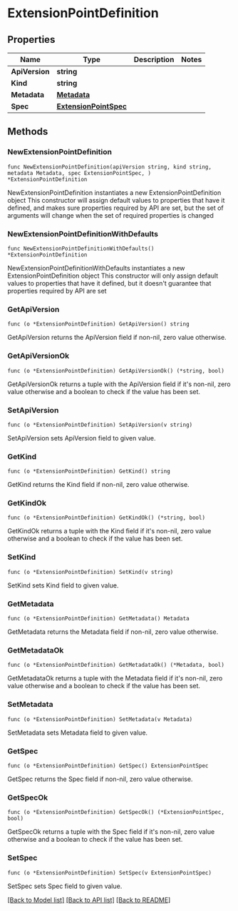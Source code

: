# ExtensionPointDefinition

## Properties

Name | Type | Description | Notes
------------ | ------------- | ------------- | -------------
**ApiVersion** | **string** |  | 
**Kind** | **string** |  | 
**Metadata** | [**Metadata**](Metadata.md) |  | 
**Spec** | [**ExtensionPointSpec**](ExtensionPointSpec.md) |  | 

## Methods

### NewExtensionPointDefinition

`func NewExtensionPointDefinition(apiVersion string, kind string, metadata Metadata, spec ExtensionPointSpec, ) *ExtensionPointDefinition`

NewExtensionPointDefinition instantiates a new ExtensionPointDefinition object
This constructor will assign default values to properties that have it defined,
and makes sure properties required by API are set, but the set of arguments
will change when the set of required properties is changed

### NewExtensionPointDefinitionWithDefaults

`func NewExtensionPointDefinitionWithDefaults() *ExtensionPointDefinition`

NewExtensionPointDefinitionWithDefaults instantiates a new ExtensionPointDefinition object
This constructor will only assign default values to properties that have it defined,
but it doesn't guarantee that properties required by API are set

### GetApiVersion

`func (o *ExtensionPointDefinition) GetApiVersion() string`

GetApiVersion returns the ApiVersion field if non-nil, zero value otherwise.

### GetApiVersionOk

`func (o *ExtensionPointDefinition) GetApiVersionOk() (*string, bool)`

GetApiVersionOk returns a tuple with the ApiVersion field if it's non-nil, zero value otherwise
and a boolean to check if the value has been set.

### SetApiVersion

`func (o *ExtensionPointDefinition) SetApiVersion(v string)`

SetApiVersion sets ApiVersion field to given value.


### GetKind

`func (o *ExtensionPointDefinition) GetKind() string`

GetKind returns the Kind field if non-nil, zero value otherwise.

### GetKindOk

`func (o *ExtensionPointDefinition) GetKindOk() (*string, bool)`

GetKindOk returns a tuple with the Kind field if it's non-nil, zero value otherwise
and a boolean to check if the value has been set.

### SetKind

`func (o *ExtensionPointDefinition) SetKind(v string)`

SetKind sets Kind field to given value.


### GetMetadata

`func (o *ExtensionPointDefinition) GetMetadata() Metadata`

GetMetadata returns the Metadata field if non-nil, zero value otherwise.

### GetMetadataOk

`func (o *ExtensionPointDefinition) GetMetadataOk() (*Metadata, bool)`

GetMetadataOk returns a tuple with the Metadata field if it's non-nil, zero value otherwise
and a boolean to check if the value has been set.

### SetMetadata

`func (o *ExtensionPointDefinition) SetMetadata(v Metadata)`

SetMetadata sets Metadata field to given value.


### GetSpec

`func (o *ExtensionPointDefinition) GetSpec() ExtensionPointSpec`

GetSpec returns the Spec field if non-nil, zero value otherwise.

### GetSpecOk

`func (o *ExtensionPointDefinition) GetSpecOk() (*ExtensionPointSpec, bool)`

GetSpecOk returns a tuple with the Spec field if it's non-nil, zero value otherwise
and a boolean to check if the value has been set.

### SetSpec

`func (o *ExtensionPointDefinition) SetSpec(v ExtensionPointSpec)`

SetSpec sets Spec field to given value.



[[Back to Model list]](../README.md#documentation-for-models) [[Back to API list]](../README.md#documentation-for-api-endpoints) [[Back to README]](../README.md)


